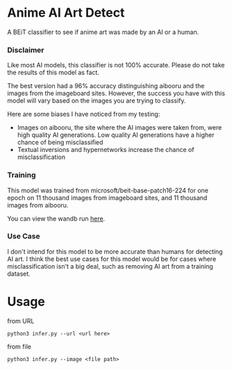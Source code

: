 # Anime AI Art Detect
A BEiT classifier to see if anime art was made by an AI or a human.

### Disclaimer
Like most AI models, this classifier is not 100% accurate. Please do not take the results of this model as fact.

The best version had a 96% accuracy distinguishing aibooru and the images from the imageboard sites. However, the success you have with this model will vary based on the images you are trying to classify.

Here are some biases I have noticed from my testing:

 - Images on aibooru, the site where the AI images were taken from, were high quality AI generations. Low quality AI generations have a higher chance of being misclassified
 - Textual inversions and hypernetworks increase the chance of misclassification

### Training
This model was trained from microsoft/beit-base-patch16-224 for one epoch on 11 thousand images from imageboard sites, and 11 thousand images from aibooru.

You can view the wandb run [here](https://wandb.ai/saltacc/huggingface/runs/2mp30x7j?workspace=user-saltacc).


### Use Case
I don't intend for this model to be more accurate than humans for detecting AI art.
I think the best use cases for this model would be for cases where misclassification isn't a big deal, such as
removing AI art from a training dataset.

# Usage

from URL
```
python3 infer.py --url <url here>
```

from file
```
python3 infer.py --image <file path>
```
